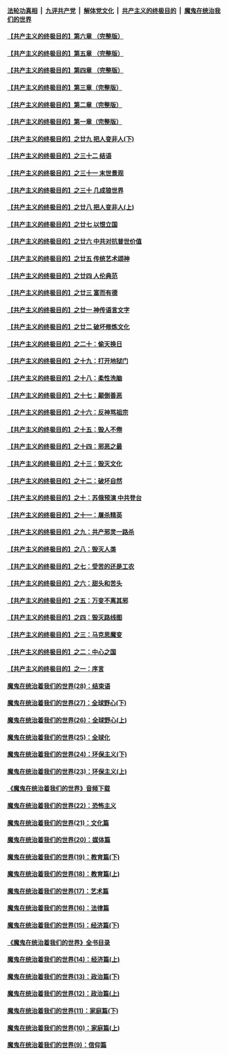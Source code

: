 ####  [法轮功真相](../../../../basic/blob/master/README.md?t=01010339) &nbsp;|&nbsp; [九评共产党](../../../../9ping.md/blob/master/README.md?t=01010339) &nbsp;|&nbsp; [解体党文化](../../../../jtdwh.md/blob/master/README.md?t=01010339)  &nbsp;|&nbsp; [共产主义的终极目的](../../../../gczydzjmd.md/blob/master/README.md?t=01010339) &nbsp;|&nbsp; [魔鬼在统治我们的世界](../../../../mgztzwmdsj.md/blob/master/README.md?t=01010339) 

#### [【共产主义的终极目的】第六章 （完整版）](../pages/nsc422/n11428913.md?t=01010339) 

#### [【共产主义的终极目的】第五章 （完整版）](../pages/nsc422/n11428912.md?t=01010339) 

#### [【共产主义的终极目的】第四章 （完整版）](../pages/nsc422/n11428907.md?t=01010339) 

#### [【共产主义的终极目的】第三章（完整版）](../pages/nsc422/n11428848.md?t=01010339) 

#### [【共产主义的终极目的】第二章（完整版）](../pages/nsc422/n11428831.md?t=01010339) 

#### [【共产主义的终极目的】第一章（完整版）](../pages/nsc422/n11417651.md?t=01010339) 

#### [【共产主义的终极目的】之廿九 把人变非人(下)](../pages/nsc422/n11344140.md?t=01010339) 

#### [【共产主义的终极目的】之三十二 结语](../pages/nsc422/n11360535.md?t=01010339) 

#### [【共产主义的终极目的】之三十一 末世景观](../pages/nsc422/n11351129.md?t=01010339) 

#### [【共产主义的终极目的】之三十 几成狼世界](../pages/nsc422/n11348280.md?t=01010339) 

#### [【共产主义的终极目的】之廿八 把人变非人(上)](../pages/nsc422/n11340492.md?t=01010339) 

#### [【共产主义的终极目的】之廿七 以恨立国](../pages/nsc422/n11336944.md?t=01010339) 

#### [【共产主义的终极目的】之廿六 中共对抗普世价值](../pages/nsc422/n11324785.md?t=01010339) 

#### [【共产主义的终极目的】之廿五 传统艺术颂神](../pages/nsc422/n11296396.md?t=01010339) 

#### [【共产主义的终极目的】之廿四 人伦典范](../pages/nsc422/n11296397.md?t=01010339) 

#### [【共产主义的终极目的】之廿三 富而有德](../pages/nsc422/n11283598.md?t=01010339) 

#### [【共产主义的终极目的】之廿一 神传语言文字](../pages/nsc422/n11263265.md?t=01010339) 

#### [【共产主义的终极目的】之廿二 破坏修炼文化](../pages/nsc422/n11245728.md?t=01010339) 

#### [【共产主义的终极目的】之二十：偷天换日](../pages/nsc422/n11238846.md?t=01010339) 

#### [【共产主义的终极目的】之十九：打开地狱门](../pages/nsc422/n11206376.md?t=01010339) 

#### [【共产主义的终极目的】之十八：柔性洗脑](../pages/nsc422/n11199994.md?t=01010339) 

#### [【共产主义的终极目的】之十七：颠倒善恶](../pages/nsc422/n11179782.md?t=01010339) 

#### [【共产主义的终极目的】之十六：反神骂祖宗](../pages/nsc422/n11166798.md?t=01010339) 

#### [【共产主义的终极目的】之十五：毁人不倦](../pages/nsc422/n11166792.md?t=01010339) 

#### [【共产主义的终极目的】之十四：邪恶之最](../pages/nsc422/n11150249.md?t=01010339) 

#### [【共产主义的终极目的】之十三：毁灭文化](../pages/nsc422/n11135227.md?t=01010339) 

#### [【共产主义的终极目的】之十二：破坏自然](../pages/nsc422/n11135214.md?t=01010339) 

#### [【共产主义的终极目的】之十：苏俄预演 中共登台](../pages/nsc422/n11118424.md?t=01010339) 

#### [【共产主义的终极目的】之十一：屠杀精英](../pages/nsc422/n11118442.md?t=01010339) 

#### [【共产主义的终极目的】之九：共产邪灵一路杀](../pages/nsc422/n11114139.md?t=01010339) 

#### [【共产主义的终极目的】之八：毁灭人类](../pages/nsc422/n11108503.md?t=01010339) 

#### [【共产主义的终极目的】之七：受苦的还是工农](../pages/nsc422/n11101809.md?t=01010339) 

#### [【共产主义的终极目的】之六：甜头和苦头](../pages/nsc422/n11096971.md?t=01010339) 

#### [【共产主义的终极目的】之五：万变不离其邪](../pages/nsc422/n11091285.md?t=01010339) 

#### [【共产主义的终极目的】之四：毁灭路线图](../pages/nsc422/n11086284.md?t=01010339) 

#### [【共产主义的终极目的】之三：马克思魔变](../pages/nsc422/n11061941.md?t=01010339) 

#### [【共产主义的终极目的】之二：中心之国](../pages/nsc422/n11047728.md?t=01010339) 

#### [【共产主义的终极目的】之一：序言](../pages/nsc422/n11086077.md?t=01010339) 

#### [魔鬼在统治着我们的世界(28)：结束语](../pages/nsc422/n10936246.md?t=01010339) 

#### [魔鬼在统治着我们的世界(27)：全球野心(下)](../pages/nsc422/n10928319.md?t=01010339) 

#### [魔鬼在统治着我们的世界(26)：全球野心(上)](../pages/nsc422/n10900318.md?t=01010339) 

#### [魔鬼在统治着我们的世界(25)：全球化](../pages/nsc422/n10788205.md?t=01010339) 

#### [魔鬼在统治着我们的世界(24)：环保主义(下)](../pages/nsc422/n10695307.md?t=01010339) 

#### [魔鬼在统治着我们的世界(23)：环保主义(上)](../pages/nsc422/n10688613.md?t=01010339) 

#### [《魔鬼在统治着我们的世界》音频下载](../pages/nsc422/n10635553.md?t=01010339) 

#### [魔鬼在统治着我们的世界(22)：恐怖主义](../pages/nsc422/n10614727.md?t=01010339) 

#### [魔鬼在统治着我们的世界(21)：文化篇](../pages/nsc422/n10597706.md?t=01010339) 

#### [魔鬼在统治着我们的世界(20)：媒体篇](../pages/nsc422/n10586579.md?t=01010339) 

#### [魔鬼在统治着我们的世界(19)：教育篇(下)](../pages/nsc422/n10564808.md?t=01010339) 

#### [魔鬼在统治着我们的世界(18)：教育篇(上)](../pages/nsc422/n10526970.md?t=01010339) 

#### [魔鬼在统治着我们的世界(17)：艺术篇](../pages/nsc422/n10499093.md?t=01010339) 

#### [魔鬼在统治着我们的世界(16)：法律篇](../pages/nsc422/n10485969.md?t=01010339) 

#### [魔鬼在统治着我们的世界(15)：经济篇(下)](../pages/nsc422/n10469975.md?t=01010339) 

#### [《魔鬼在统治着我们的世界》全书目录](../pages/nsc422/n10464261.md?t=01010339) 

#### [魔鬼在统治着我们的世界(14)：经济篇(上)](../pages/nsc422/n10457370.md?t=01010339) 

#### [魔鬼在统治着我们的世界(13)：政治篇(下)](../pages/nsc422/n10448270.md?t=01010339) 

#### [魔鬼在统治着我们的世界(12)：政治篇(上)](../pages/nsc422/n10444576.md?t=01010339) 

#### [魔鬼在统治着我们的世界(11)：家庭篇(下)](../pages/nsc422/n10440961.md?t=01010339) 

#### [魔鬼在统治着我们的世界(10)：家庭篇(上)](../pages/nsc422/n10435448.md?t=01010339) 

#### [魔鬼在统治着我们的世界(9)：信仰篇](../pages/nsc422/n10432159.md?t=01010339) 

